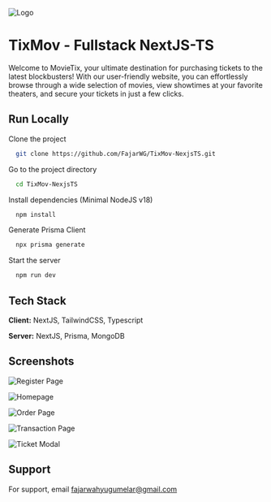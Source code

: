 ![Logo](https://i.ibb.co/Pjnrdrx/tixmov-github.png)

# TixMov - Fullstack NextJS-TS

Welcome to MovieTix, your ultimate destination for purchasing tickets to the latest blockbusters! With our user-friendly website, you can effortlessly browse through a wide selection of movies, view showtimes at your favorite theaters, and secure your tickets in just a few clicks.

## Run Locally

Clone the project

```bash
  git clone https://github.com/FajarWG/TixMov-NexjsTS.git
```

Go to the project directory

```bash
  cd TixMov-NexjsTS
```

Install dependencies (Minimal NodeJS v18)

```bash
  npm install
```

Generate Prisma Client

```bash
  npx prisma generate
```

Start the server

```bash
  npm run dev
```

## Tech Stack

**Client:** NextJS, TailwindCSS, Typescript

**Server:** NextJS, Prisma, MongoDB

## Screenshots

![Register Page](https://i.ibb.co/99WXJKm/Screenshot-2023-07-10-at-11-00-03-PM.png)

![Homepage](https://i.ibb.co/5Fsw8kV/Screenshot-2023-07-10-at-10-59-31-PM.png)

![Order Page](https://i.ibb.co/L0s9qQj/Screenshot-2023-07-10-at-11-10-47-PM.png)

![Transaction Page](https://i.ibb.co/VtSZCvq/Screenshot-2023-07-10-at-11-02-34-PM.png)

![Ticket Modal](https://i.ibb.co/yfzpgWH/Screenshot-2023-07-10-at-11-01-51-PM.png)

## Support

For support, email fajarwahyugumelar@gmail.com
